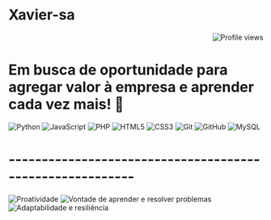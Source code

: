 # Xavier-sa
<div style="display: flex; justify-content: flex-end; align-items: center;">
    <img src="https://komarev.com/ghpvc/?username=wellingtonxs&color=006bed" alt="Profile views" />
</div>

# Em busca de oportunidade para agregar valor à empresa e aprender cada vez mais! 🚀

  ![Python](https://img.shields.io/badge/-Python-3776AB?style=flat-square&logo=python&logoColor=white)
  ![JavaScript](https://img.shields.io/badge/-JavaScript-F7DF1E?style=flat-square&logo=javascript&logoColor=black)
  ![PHP](https://img.shields.io/badge/-PHP-777BB4?style=flat-square&logo=php&logoColor=white)
  ![HTML5](https://img.shields.io/badge/-HTML5-E34F26?style=flat-square&logo=html5&logoColor=white)
  ![CSS3](https://img.shields.io/badge/-CSS3-1572B6?style=flat-square&logo=css3&logoColor=white)
  ![Git](https://img.shields.io/badge/-Git-F05032?style=flat-square&logo=git&logoColor=white)
  ![GitHub](https://img.shields.io/badge/-GitHub-181717?style=flat-square&logo=github&logoColor=white)
  ![MySQL](https://img.shields.io/badge/-MySQL-4479A1?style=flat-square&logo=mysql&logoColor=white)
# ---------------------------------------------------------
  ![Proatividade](https://img.shields.io/badge/-Proatividade-4CAF50?style=flat-square&logo=check-circle&logoColor=white)
  ![Vontade de aprender e resolver problemas](https://img.shields.io/badge/-Vontade%20de%20aprender%20e%20resolver%20problemas-FF9800?style=flat-square&logo=lightbulb&logoColor=white)
  ![Adaptabilidade e resiliência](https://img.shields.io/badge/-Adaptabilidade%20e%20resiliência-2196F3?style=flat-square&logo=refresh&logoColor=white)



